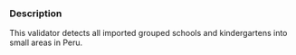 ### Description

This validator detects all imported grouped schools and kindergartens  into small areas in Peru.